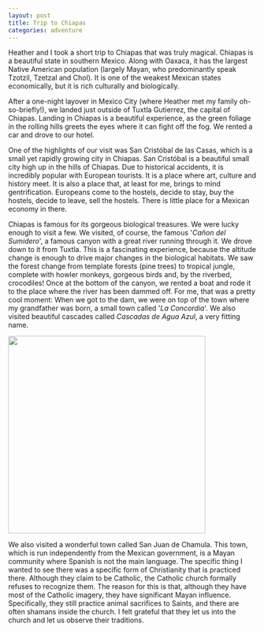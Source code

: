 ```yaml
---
layout: post
title: Trip to Chiapas
categories: adventure
---
```


Heather and I took a short trip to Chiapas that was truly magical. Chiapas is
a beautiful state in southern Mexico. Along with Oaxaca, it has the largest
Native American population (largely Mayan, who predominantly speak Tzotzil,
Tzetzal and Chol). It is one of the weakest Mexican states economically, but
it is rich culturally and biologically.

After a one-night layover in Mexico City (where Heather met my family
oh-so-briefly!), we landed just outside of Tuxtla Gutierrez, the capital of
Chiapas.  Landing in Chiapas is a beautiful experience, as the green foliage in
the rolling hills greets the eyes where it can fight off the fog. We rented a
car and drove to our hotel.

One of the highlights of our visit was San Cristóbal de las Casas, which is a
small yet rapidly growing city in Chiapas. San Cristóbal is a beautiful small
city high up in the hills of Chiapas. Due to historical accidents, it is
incredibly popular with European tourists. It is a place where art, culture
and history meet. It is also a place that, at least for me, brings to mind
gentrification. Europeans come to the hostels, decide to stay, buy the hostels,
decide to leave, sell the hostels. There is little place for a Mexican economy
in there.

Chiapas is famous for its gorgeous biological treasures. We were lucky enough to
visit a few. We visited, of course, the famous '*Cañon del Sumidero*', a famous
canyon with a great river running through it. We drove down to it from Tuxtla.
This is a fascinating experience, because the altitude change is enough to drive
major changes in the biological habitats. We saw the forest change from template
forests (pine trees) to tropical jungle, complete with howler monkeys, gorgeous
birds and, by the riverbed, crocodiles! Once at the bottom of the canyon, we
rented a boat and rode it to the place where the river has been dammed off.
For me, that was a pretty cool moment: When we got to the dam, we were
on top of the town where my grandfather was born, a small town called '*La
Concordia*'. We also visited beautiful cascades called *Cascadas de Agua Azul*,
a very fitting name.

<img id="Cascadas de agua azuk"
src="https://dangeles.github.io/images/chiapas.jpg" width="400" class="rotate180">


We also visited a wonderful town called San Juan de Chamula. This town, which is
run independently from the Mexican government, is a Mayan community where Spanish
is not the main language. The specific thing I wanted to see there was a specific
form of Christianity that is practiced there. Although they claim to be Catholic,
the Catholic church formally refuses to recognize them. The reason for this is
that, although they have most of the Catholic imagery, they have significant
Mayan influence. Specifically, they still practice animal sacrifices to Saints,
and there are often shamans inside the church. I felt grateful that they let us
into the church and let us observe their traditions.
